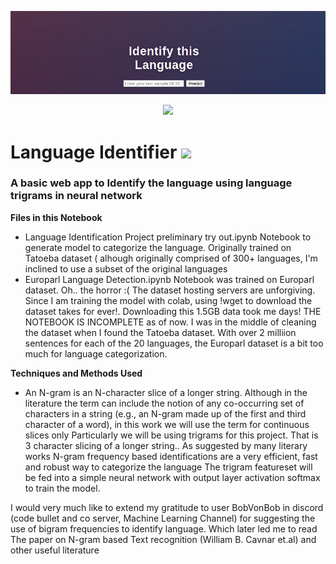 ![Banner](https://github.com/neonithinar/Language_detection/blob/main/templates/Language_detector.png)
<!-- retro visitor counter -->
<p align="center"> 
  <img src="https://profile-counter.glitch.me/{neonithinar}/count.svg" />
</p>

<!-- Welcome Message -->
<h1>Language Identifier <img src="https://media.giphy.com/media/nQjrA94PBUX9ssj9QU/giphy.gif" width="25px"></h1>

<h3>A basic web app to Identify the language using language trigrams in neural network</h3>



**Files in this Notebook**

* Language Identification Project preliminary try out.ipynb
    Notebook to generate model to categorize the language. Originally trained on Tatoeba dataset ( alhough originally comprised of 300+ languages, I'm inclined to use a subset of the original languages
* Europarl Language Detection.ipynb
  Notebook was trained on Europarl dataset. Oh.. the horror :( The dataset hosting servers are unforgiving. Since I am training the model with colab, using !wget to download the dataset takes for ever!. Downloading this 1.5GB data took me days! THE NOTEBOOK IS INCOMPLETE as of now. I was in the middle of cleaning the dataset when I found the Tatoeba dataset. With over 2 milliion sentences for each of the 20 languages, the Europarl dataset is a bit too much for language categorization.

**Techniques and Methods Used**

* An N-gram is an N-character slice of a longer string. Although in the literature the term can include the notion of any co-occurring set of characters in a string (e.g., an N-gram made up of the first and third character of a word), in this work we will use the term for continuous slices only Particularly we will be using trigrams for this project. That is 3 character slicing of a longer string.. As suggested by many literary works N-gram frequency based identifications are a very efficient, fast and robust way to categorize the language
The trigram featureset will be fed into a simple neural network with output layer activation softmax to train the model. 


I would very much like to extend my gratitude to user BobVonBob in discord (code bullet and co server, Machine Learning Channel) for suggesting the use of bigram frequencies to identify language. Which later led me to read The paper on N-gram based Text recognition (William B. Cavnar et.al) and other useful literature
